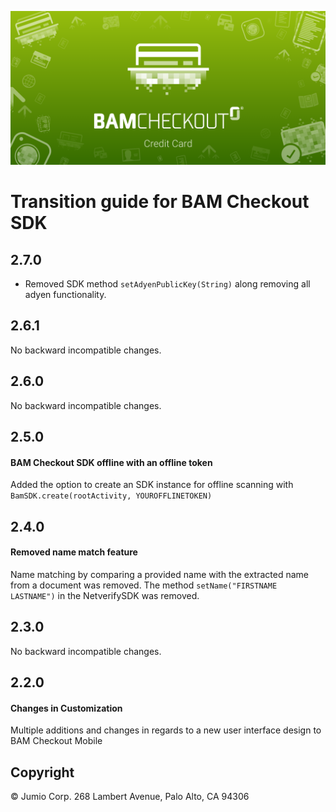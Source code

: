 ![BAM Checkout](images/bam_checkout.png)

# Transition guide for BAM Checkout SDK

## 2.7.0
* Removed SDK method `setAdyenPublicKey(String)` along removing all adyen functionality.

## 2.6.1
No backward incompatible changes.

## 2.6.0
No backward incompatible changes.

## 2.5.0

#### BAM Checkout SDK offline with an offline token
Added the option to create an SDK instance for offline scanning with `BamSDK.create(rootActivity, YOUROFFLINETOKEN)`

## 2.4.0
#### Removed name match feature
Name matching by comparing a provided name with the extracted name from a document was removed. The method `setName("FIRSTNAME LASTNAME")` in the NetverifySDK was removed.

## 2.3.0
No backward incompatible changes.

## 2.2.0
#### Changes in Customization
Multiple additions and changes in regards to a new user interface design to BAM Checkout Mobile


## Copyright

&copy; Jumio Corp. 268 Lambert Avenue, Palo Alto, CA 94306
